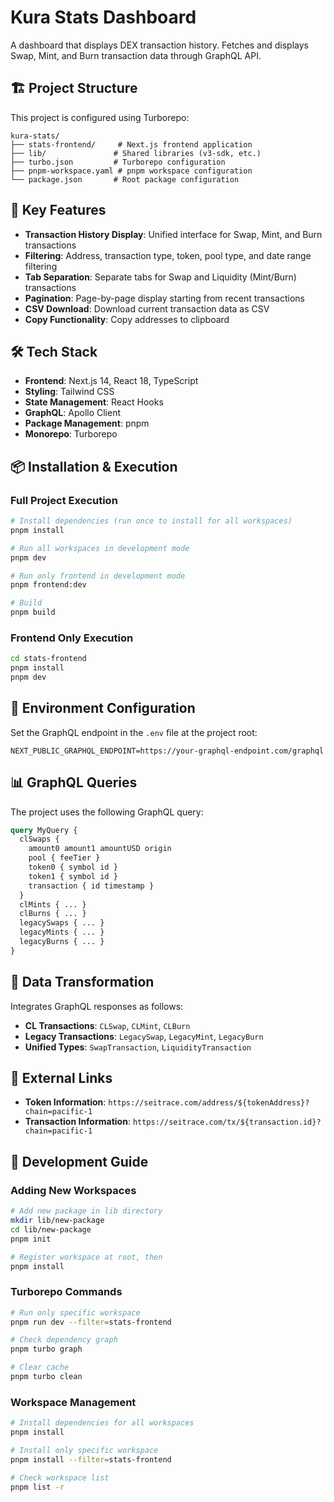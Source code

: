 # Kura Stats Dashboard

A dashboard that displays DEX transaction history. Fetches and displays Swap, Mint, and Burn transaction data through GraphQL API.

## 🏗️ Project Structure

This project is configured using Turborepo:

```
kura-stats/
├── stats-frontend/     # Next.js frontend application
├── lib/               # Shared libraries (v3-sdk, etc.)
├── turbo.json         # Turborepo configuration
├── pnpm-workspace.yaml # pnpm workspace configuration
└── package.json       # Root package configuration
```

## 🚀 Key Features

- **Transaction History Display**: Unified interface for Swap, Mint, and Burn transactions
- **Filtering**: Address, transaction type, token, pool type, and date range filtering
- **Tab Separation**: Separate tabs for Swap and Liquidity (Mint/Burn) transactions
- **Pagination**: Page-by-page display starting from recent transactions
- **CSV Download**: Download current transaction data as CSV
- **Copy Functionality**: Copy addresses to clipboard

## 🛠️ Tech Stack

- **Frontend**: Next.js 14, React 18, TypeScript
- **Styling**: Tailwind CSS
- **State Management**: React Hooks
- **GraphQL**: Apollo Client
- **Package Management**: pnpm
- **Monorepo**: Turborepo

## 📦 Installation & Execution

### Full Project Execution

```bash
# Install dependencies (run once to install for all workspaces)
pnpm install

# Run all workspaces in development mode
pnpm dev

# Run only frontend in development mode
pnpm frontend:dev

# Build
pnpm build
```

### Frontend Only Execution

```bash
cd stats-frontend
pnpm install
pnpm dev
```

## 🔧 Environment Configuration

Set the GraphQL endpoint in the `.env` file at the project root:

```env
NEXT_PUBLIC_GRAPHQL_ENDPOINT=https://your-graphql-endpoint.com/graphql
```

## 📊 GraphQL Queries

The project uses the following GraphQL query:

```graphql
query MyQuery {
  clSwaps {
    amount0 amount1 amountUSD origin
    pool { feeTier }
    token0 { symbol id }
    token1 { symbol id }
    transaction { id timestamp }
  }
  clMints { ... }
  clBurns { ... }
  legacySwaps { ... }
  legacyMints { ... }
  legacyBurns { ... }
}
```

## 🎯 Data Transformation

Integrates GraphQL responses as follows:

- **CL Transactions**: `CLSwap`, `CLMint`, `CLBurn`
- **Legacy Transactions**: `LegacySwap`, `LegacyMint`, `LegacyBurn`
- **Unified Types**: `SwapTransaction`, `LiquidityTransaction`

## 🔗 External Links

- **Token Information**: `https://seitrace.com/address/${tokenAddress}?chain=pacific-1`
- **Transaction Information**: `https://seitrace.com/tx/${transaction.id}?chain=pacific-1`

## 📝 Development Guide

### Adding New Workspaces

```bash
# Add new package in lib directory
mkdir lib/new-package
cd lib/new-package
pnpm init

# Register workspace at root, then
pnpm install
```

### Turborepo Commands

```bash
# Run only specific workspace
pnpm run dev --filter=stats-frontend

# Check dependency graph
pnpm turbo graph

# Clear cache
pnpm turbo clean
```

### Workspace Management

```bash
# Install dependencies for all workspaces
pnpm install

# Install only specific workspace
pnpm install --filter=stats-frontend

# Check workspace list
pnpm list -r
```
